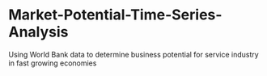 # Market-Potential-Time-Series-Analysis
Using World Bank data to determine business potential for service industry in fast growing economies 
